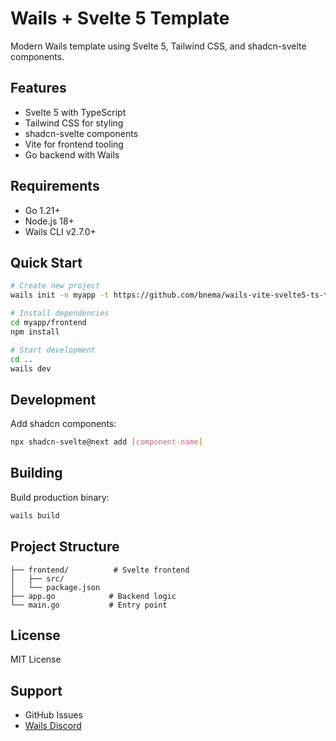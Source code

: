 # Wails + Svelte 5 Template

Modern Wails template using Svelte 5, Tailwind CSS, and shadcn-svelte components.

## Features

- Svelte 5 with TypeScript
- Tailwind CSS for styling
- shadcn-svelte components
- Vite for frontend tooling
- Go backend with Wails

## Requirements

- Go 1.21+
- Node.js 18+
- Wails CLI v2.7.0+

## Quick Start

```bash
# Create new project
wails init -n myapp -t https://github.com/bnema/wails-vite-svelte5-ts-taildwind-shadcn-template

# Install dependencies
cd myapp/frontend
npm install

# Start development
cd ..
wails dev
```

## Development

Add shadcn components:

```bash
npx shadcn-svelte@next add [component-name]
```

## Building

Build production binary:

```bash
wails build
```

## Project Structure

```
├── frontend/          # Svelte frontend
│   ├── src/
│   └── package.json
├── app.go            # Backend logic
└── main.go           # Entry point
```

## License

MIT License

## Support

- GitHub Issues
- [Wails Discord](https://discord.gg/wails)
